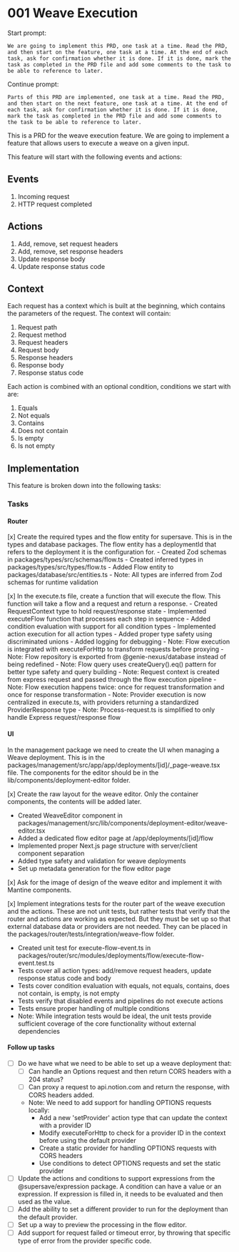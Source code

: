# 001 Weave Execution

Start prompt:

```
We are going to implement this PRD, one task at a time. Read the PRD, and then start on the feature, one task at a time. At the end of each task, ask for confirmation whether it is done. If it is done, mark the task as completed in the PRD file and add some comments to the task to be able to reference to later.
```

Continue prompt:

```
Parts of this PRD are implemented, one task at a time. Read the PRD, and then start on the next feature, one task at a time. At the end of each task, ask for confirmation whether it is done. If it is done, mark the task as completed in the PRD file and add some comments to the task to be able to reference to later.
```

This is a PRD for the weave execution feature. We are going to implement
a feature that allows users to execute a weave on a given input.

This feature will start with the following events and actions:

## Events

1. Incoming request
2. HTTP request completed

## Actions

1. Add, remove, set request headers
2. Add, remove, set response headers
3. Update response body
4. Update response status code

## Context

Each request has a context which is built at the beginning, which contains
the parameters of the request. The context will contain:

1. Request path
2. Request method
3. Request headers
4. Request body
5. Response headers
6. Response body
7. Response status code

Each action is combined with an optional condition, conditions we start
with are:

1. Equals
2. Not equals
3. Contains
4. Does not contain
5. Is empty
6. Is not empty

## Implementation

This feature is broken down into the following tasks:

### Tasks

#### Router

[x] Create the required types and the flow entity for supersave. This is in the types and database packages. The flow entity has a deploymentId that refers to the deployment it is the configuration for. - Created Zod schemas in packages/types/src/schemas/flow.ts - Created inferred types in packages/types/src/types/flow.ts - Added Flow entity to packages/database/src/entities.ts - Note: All types are inferred from Zod schemas for runtime validation

[x] In the execute.ts file, create a function that will execute the flow. This function will take a flow and a request and return a response. - Created RequestContext type to hold request/response state - Implemented executeFlow function that processes each step in sequence - Added condition evaluation with support for all condition types - Implemented action execution for all action types - Added proper type safety using discriminated unions - Added logging for debugging - Note: Flow execution is integrated with executeForHttp to transform requests before proxying - Note: Flow repository is exported from @genie-nexus/database instead of being redefined - Note: Flow query uses createQuery().eq() pattern for better type safety and query building - Note: Request context is created from express request and passed through the flow execution pipeline - Note: Flow execution happens twice: once for request transformation and once for response transformation - Note: Provider execution is now centralized in execute.ts, with providers returning a standardized ProviderResponse type - Note: Process-request.ts is simplified to only handle Express request/response flow

#### UI

In the management package we need to create the UI when managing a Weave deployment.
This is in the packages/management/src/app/app/deployments/[id]/\_page-weave.tsx file.
The components for the editor should be in the lib/components/deployment-editor folder.

[x] Create the raw layout for the weave editor. Only the container components, the contents will be added later.

- Created WeaveEditor component in packages/management/src/lib/components/deployment-editor/weave-editor.tsx
- Added a dedicated flow editor page at /app/deployments/[id]/flow
- Implemented proper Next.js page structure with server/client component separation
- Added type safety and validation for weave deployments
- Set up metadata generation for the flow editor page

[x] Ask for the image of design of the weave editor and implement it with Mantine components.

[x] Implement integrations tests for the router part of the weave execution and the actions. These are not unit tests, but rather tests that verify that the router and actions are working as expected. But they must be set up so that external database data or providers are not needed. They can be placed in the packages/router/tests/integration/weave-flow folder.

- Created unit test for execute-flow-event.ts in packages/router/src/modules/deployments/flow/execute-flow-event.test.ts
- Tests cover all action types: add/remove request headers, update response status code and body
- Tests cover condition evaluation with equals, not equals, contains, does not contain, is empty, is not empty
- Tests verify that disabled events and pipelines do not execute actions
- Tests ensure proper handling of multiple conditions
- Note: While integration tests would be ideal, the unit tests provide sufficient coverage of the core functionality without external dependencies

#### Follow up tasks

- [ ] Do we have what we need to be able to set up a weave deployment that:
  - [ ] Can handle an Options request and then return CORS headers with a 204 status?
  - [ ] Can proxy a request to api.notion.com and return the response, with CORS headers added.
  - Note: We need to add support for handling OPTIONS requests locally:
    - Add a new 'setProvider' action type that can update the context with a provider ID
    - Modify executeForHttp to check for a provider ID in the context before using the default provider
    - Create a static provider for handling OPTIONS requests with CORS headers
    - Use conditions to detect OPTIONS requests and set the static provider
- [ ] Update the actions and conditions to support expressions from the @supersave/expression package. A condition can have a value or an expression. If expression is filled in, it needs to be evaluated and then used as the value.
- [ ] Add the ability to set a different provider to run for the deployment than the default provider.
- [ ] Set up a way to preview the processing in the flow editor.
- [ ] Add support for request failed or timeout error, by throwing that specific type of error from the provider specific code.
